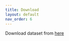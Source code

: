 ```yaml
---
title: Download
layout: default
nav_order: 6
---
```


Download dataset from [here](https://drive.google.com/drive/folders/1CJHbDfqtglHpCa12HLMzc4xfymDuhZBK?usp=share_link)

